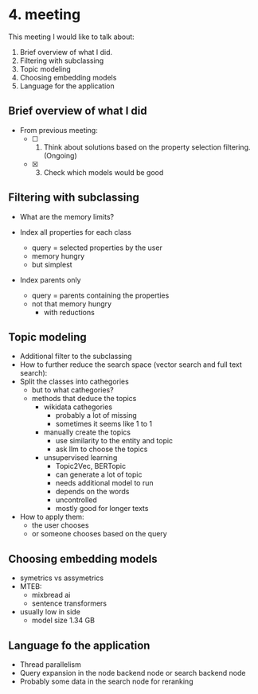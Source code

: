 # 4. meeting

This meeting I would like to talk about:
1. Brief overview of what I did.    
2. Filtering with subclassing
3. Topic modeling
4. Choosing embedding models
5. Language for the application

## Brief overview of what I did

- From previous meeting:
  - [ ] 1. Think about solutions based on the property selection filtering. (Ongoing)
  - [x] 3. Check which models would be good

## Filtering with subclassing

- What are the memory limits?

- Index all properties for each class
  - query = selected properties by the user
  - memory hungry
  - but simplest
- Index parents only
  - query = parents containing the properties
  - not that memory hungry
    - with reductions

## Topic modeling

- Additional filter to the subclassing
- How to further reduce the search space (vector search and full text search):
- Split the classes into cathegories
  - but to what cathegories?
  - methods that deduce the topics
    - wikidata cathegories
      - probably a lot of missing
      - sometimes it seems like 1 to 1
    - manually create the topics
      -  use similarity to the entity and topic
      -  ask llm to choose the topics
    - unsupervised learning
      - Topic2Vec, BERTopic
      - can generate a lot of topic
      - needs additional model to run
      - depends on the words
      - uncontrolled
      - mostly good for longer texts
- How to apply them:
  - the user chooses
  - or someone chooses based on the query

## Choosing embedding models

- symetrics vs assymetrics
- MTEB:
  - mixbread ai
  - sentence transformers
- usually low in side
  - model size 1.34 GB

## Language fo the application

- Thread parallelism
- Query expansion in the node backend node or search backend node
- Probably some data in the search node for reranking